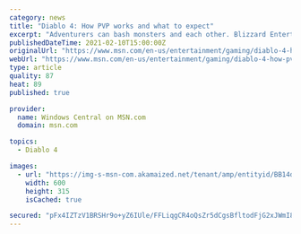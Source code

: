 ```yaml
---
category: news
title: "Diablo 4: How PVP works and what to expect"
excerpt: "Adventurers can bash monsters and each other. Blizzard Entertainment's upcoming hack-and-slash RPG Diablo 4 is still a ways off. Still, even with the scourges of Goatmen and other monsters pillaging ..."
publishedDateTime: 2021-02-10T15:00:00Z
originalUrl: "https://www.msn.com/en-us/entertainment/gaming/diablo-4-how-pvp-works-and-what-to-expect/ar-BB1dAeQu"
webUrl: "https://www.msn.com/en-us/entertainment/gaming/diablo-4-how-pvp-works-and-what-to-expect/ar-BB1dAeQu"
type: article
quality: 87
heat: 89
published: true

provider:
  name: Windows Central on MSN.com
  domain: msn.com

topics:
  - Diablo 4

images:
  - url: "https://img-s-msn-com.akamaized.net/tenant/amp/entityid/BB14dK5L.img?h=315&w=600&m=6&q=60&o=t&l=f&f=jpg&x=423&y=106"
    width: 600
    height: 315
    isCached: true

secured: "pFx4IZTzV1BRSHr9o+yZ6IUle/FFLiqgCR4oQsZr5dCgsBfltodFjG2xJWmI8fAjZmGqQuABxIW7MZDdVp9vcbZcQp6hQAJXAcXly/llA4X9fprBMNM8SJUQIam1hpJtTADfkdIciAZPAD14VSjJQ/HhWQyyXON89U1UFkakuBmO2Nk51xDDRkmTNMcVUFv/m13b/rSMgMdwYJvlmB/RjhG+DRLmWWAESWT9Br+jylRbSz7Fio/l2Ia3WK7b4HbUNLqTrWgh7vLM//ks9/sTg5mEi79l9Zz5DpQfyHQ8P7Pzs8H80gIfA7LWse/n0r9p7S3zGr9mC+GlQAv2gp9uAnee4cFlV6LSAfjQ/8PmgrM=;2oAQacE1F1kF9v8yRSOOSg=="
---
```



